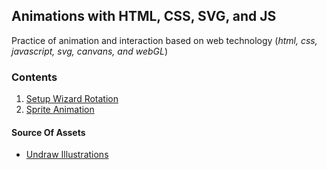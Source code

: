 ## Animations with HTML, CSS, SVG, and JS

Practice of animation and interaction based on web technology (_html, css, javascript, svg, canvans, and webGL_)

### Contents

1. [Setup Wizard Rotation](https://yhancsx.github.io/html-css-svg-animations/01.%20setup-wizard-rotation)
2. [Sprite Animation](https://yhancsx.github.io/html-css-svg-animations/02.%20sprite-animation)


#### Source Of Assets
- [Undraw Illustrations](https://undraw.co/illustrations)
